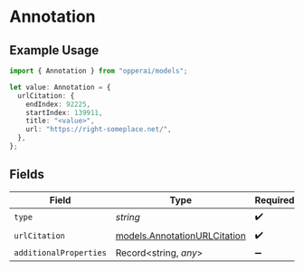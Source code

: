 # Annotation

## Example Usage

```typescript
import { Annotation } from "opperai/models";

let value: Annotation = {
  urlCitation: {
    endIndex: 92225,
    startIndex: 139911,
    title: "<value>",
    url: "https://right-someplace.net/",
  },
};
```

## Fields

| Field                                                              | Type                                                               | Required                                                           | Description                                                        |
| ------------------------------------------------------------------ | ------------------------------------------------------------------ | ------------------------------------------------------------------ | ------------------------------------------------------------------ |
| `type`                                                             | *string*                                                           | :heavy_check_mark:                                                 | N/A                                                                |
| `urlCitation`                                                      | [models.AnnotationURLCitation](../models/annotationurlcitation.md) | :heavy_check_mark:                                                 | N/A                                                                |
| `additionalProperties`                                             | Record<string, *any*>                                              | :heavy_minus_sign:                                                 | N/A                                                                |